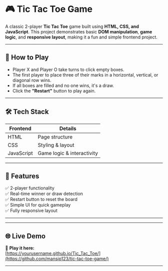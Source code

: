 # 🎮 Tic Tac Toe Game

A classic 2-player **Tic Tac Toe** game built using **HTML, CSS, and JavaScript**. This project demonstrates basic **DOM manipulation**, **game logic**, and **responsive layout**, making it a fun and simple frontend project.

---

## 🧩 How to Play

- Player X and Player O take turns to click empty boxes.
- The first player to place three of their marks in a horizontal, vertical, or diagonal row wins.
- If all boxes are filled and no one wins, it's a draw.
- Click the **"Restart"** button to play again.

---

## 🛠️ Tech Stack

| Frontend | Details           |
|----------|-------------------|
| HTML     | Page structure     |
| CSS      | Styling & layout   |
| JavaScript | Game logic & interactivity |

---

## 🚀 Features

✅ 2-player functionality  
✅ Real-time winner or draw detection  
✅ Restart button to reset the board  
✅ Simple UI for quick gameplay  
✅ Fully responsive layout

---

---

## 🌐 Live Demo

🔗 **Play it here:**  
[https://yourusername.github.io/Tic_Tac_Toe/](https://github.com/mansip123/tic-tac-toe-game/)

---


